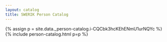 ```yaml
---
layout: catalog
title: SWERIK Person Catalog
---
```

{% assign p = site.data._person-catalog.i-CQCbk3hcKEhENmU1urNQYc %}
{% include person-catalog.html p=p %}

